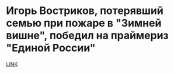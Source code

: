 # Игорь Востриков, потерявший семью при пожаре в "Зимней вишне", победил на праймериз "Единой России"



[LINK](https://varlamov.ru/2954515.html)